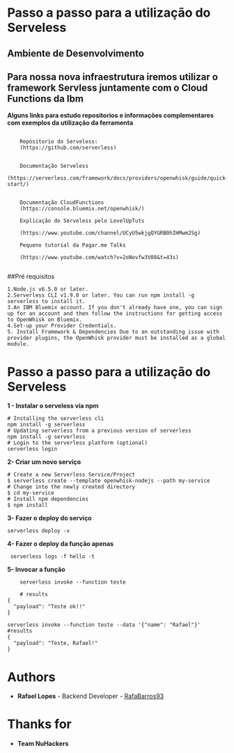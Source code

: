 # Passo a passo para a utilização do Serveless

## Ambiente de Desenvolvimento

## Para nossa nova infraestrutura iremos utilizar o framework Servless juntamente com o Cloud Functions da Ibm

**Alguns links para estudo repositorios e informações complementares com exemplos da utilização da ferramenta**

```

    Repósitorio do Serveless:
    (https://github.com/serverless)


    Documentação Serveless
    (https://serverless.com/framework/docs/providers/openwhisk/guide/quick-start/)


    Documentação CloudFunctions
    (https://console.bluemix.net/openwhisk/)

    Explicação do Serveless pelo LevelUpTuts

    (https://www.youtube.com/channel/UCyU5wkjgQYGRB0hIHMwm2Sg)

    Pequeno tutorial da Pagar.me Talks

    (https://www.youtube.com/watch?v=2oNovfw3V08&t=43s)


```

##Pré requisitos

```
1.Node.js v6.5.0 or later.
2.Serverless CLI v1.9.0 or later. You can run npm install -g serverless to install it.
3.An IBM Bluemix account. If you don't already have one, you can sign up for an account and then follow the instructions for getting access to OpenWhisk on Bluemix.
4.Set-up your Provider Credentials.
5. Install Framework & Dependencies Due to an outstanding issue with provider plugins, the OpenWhisk provider must be installed as a global module.
```

# Passo a passo para a utilização do Serveless

**1 - Instalar o serveless via npm**

```
# Installing the serverless cli
npm install -g serverless
# Updating serverless from a previous version of serverless
npm install -g serverless
# Login to the serverless platform (optional)
serverless login

```

**2- Criar um novo serviço**

```
# Create a new Serverless Service/Project
$ serverless create --template openwhisk-nodejs --path my-service
# Change into the newly created directory
$ cd my-service
# Install npm dependencies
$ npm install

```

**3- Fazer o deploy do serviço**

```
serverless deploy -v

```

**4- Fazer o deploy da função apenas**

```
 serverless logs -f hello -t

```

**5- Invocar a função**

```
    serverless invoke --function teste

    # results
{
  "payload": "Teste ok!!"
}

serverless invoke --function teste --data '{"name": "Rafael"}'
#results
{
  "payload": "Teste, Rafael!"
}

```

# Authors

-   **Rafael Lopes** \- Backend Developer \- [RafaBarros93](https://github.com/RafaBarros93)

# Thanks for

-   **Team NuHackers**
